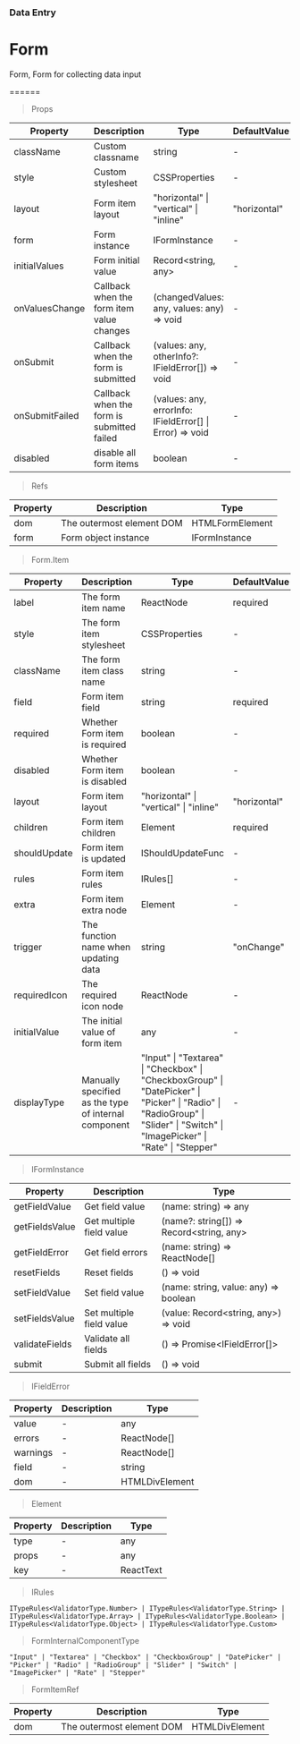 ### Data Entry

# Form

Form, Form for collecting data input

======

> Props

|Property|Description|Type|DefaultValue|
|----------|-------------|------|------|
|className|Custom classname|string|-|
|style|Custom stylesheet|CSSProperties|-|
|layout|Form item layout|"horizontal" \| "vertical" \| "inline"|"horizontal"|
|form|Form instance|IFormInstance|-|
|initialValues|Form initial value|Record\<string, any\>|-|
|onValuesChange|Callback when the form item value changes|(changedValues: any, values: any) =\> void|-|
|onSubmit|Callback when the form is submitted|(values: any, otherInfo?: IFieldError\[\]) =\> void|-|
|onSubmitFailed|Callback when the form is submitted failed|(values: any, errorInfo: IFieldError\[\] \| Error) =\> void|-|
|disabled|disable all form items|boolean|-|

> Refs

|Property|Description|Type|
|----------|-------------|------|
|dom|The outermost element DOM|HTMLFormElement|
|form|Form object instance|IFormInstance|

> Form.Item

|Property|Description|Type|DefaultValue|
|----------|-------------|------|------|
|label|The form item name|ReactNode|required|
|style|The form item stylesheet|CSSProperties|-|
|className|The form item class name|string|-|
|field|Form item field|string|required|
|required|Whether Form item is required|boolean|-|
|disabled|Whether Form item is disabled|boolean|-|
|layout|Form item layout|"horizontal" \| "vertical" \| "inline"|"horizontal"|
|children|Form item children|Element|required|
|shouldUpdate|Form item is updated|IShouldUpdateFunc|-|
|rules|Form item rules|IRules\[\]|-|
|extra|Form item extra node|Element|-|
|trigger|The function name when updating data|string|"onChange"|
|requiredIcon|The required icon node|ReactNode|-|
|initialValue|The initial value of form item|any|-|
|displayType|Manually specified as the type of internal component|"Input" \| "Textarea" \| "Checkbox" \| "CheckboxGroup" \| "DatePicker" \| "Picker" \| "Radio" \| "RadioGroup" \| "Slider" \| "Switch" \| "ImagePicker" \| "Rate" \| "Stepper"|-|

> IFormInstance

|Property|Description|Type|
|----------|-------------|------|
|getFieldValue|Get field value|(name: string) =\> any|
|getFieldsValue|Get multiple field value|(name?: string\[\]) =\> Record\<string, any\>|
|getFieldError|Get field errors|(name: string) =\> ReactNode\[\]|
|resetFields|Reset fields|() =\> void|
|setFieldValue|Set field value|(name: string, value: any) =\> boolean|
|setFieldsValue|Set multiple field value|(value: Record\<string, any\>) =\> void|
|validateFields|Validate all fields|() =\> Promise\<IFieldError\[\]\>|
|submit|Submit all fields|() =\> void|

> IFieldError

|Property|Description|Type|
|----------|-------------|------|
|value|-|any|
|errors|-|ReactNode\[\]|
|warnings|-|ReactNode\[\]|
|field|-|string|
|dom|-|HTMLDivElement|

> Element

|Property|Description|Type|
|----------|-------------|------|
|type|-|any|
|props|-|any|
|key|-|ReactText|

> IRules

```
ITypeRules<ValidatorType.Number> | ITypeRules<ValidatorType.String> | ITypeRules<ValidatorType.Array> | ITypeRules<ValidatorType.Boolean> | ITypeRules<ValidatorType.Object> | ITypeRules<ValidatorType.Custom>
```

> FormInternalComponentType

```
"Input" | "Textarea" | "Checkbox" | "CheckboxGroup" | "DatePicker" | "Picker" | "Radio" | "RadioGroup" | "Slider" | "Switch" | "ImagePicker" | "Rate" | "Stepper"
```

> FormItemRef

|Property|Description|Type|
|----------|-------------|------|
|dom|The outermost element DOM|HTMLDivElement|
